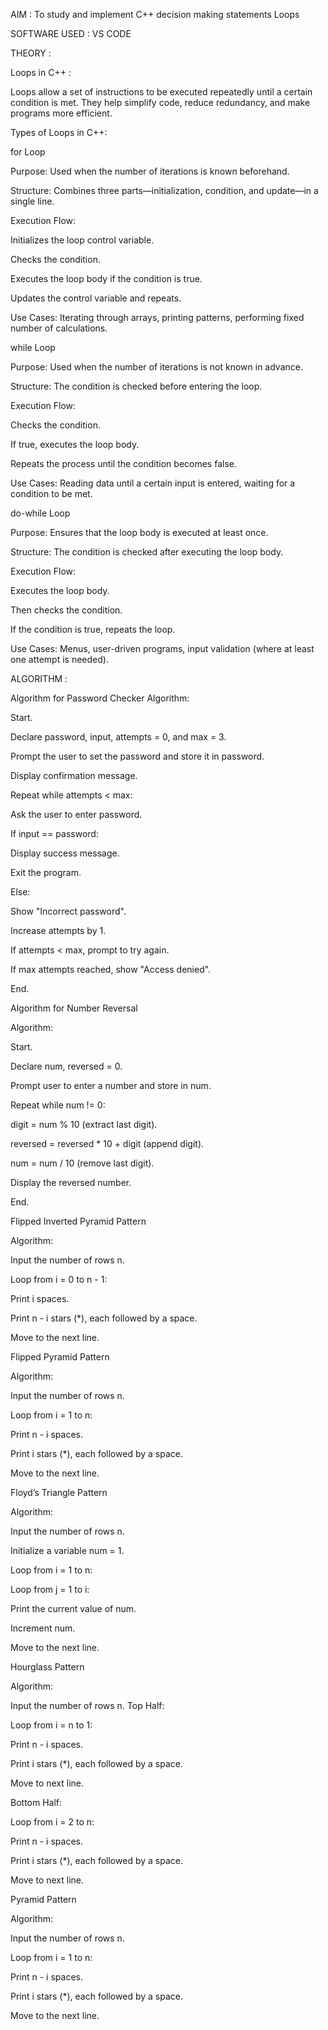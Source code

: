 AIM : To study and implement C++ decision making statements Loops

SOFTWARE USED : VS CODE

THEORY :

Loops in C++ :

Loops allow a set of instructions to be executed repeatedly until a certain condition is met. They help simplify code, reduce redundancy, and make programs more efficient.

Types of Loops in C++:

for Loop

Purpose: Used when the number of iterations is known beforehand.

Structure: Combines three parts—initialization, condition, and update—in a single line.

Execution Flow:

Initializes the loop control variable.

Checks the condition.

Executes the loop body if the condition is true.

Updates the control variable and repeats.

Use Cases: Iterating through arrays, printing patterns, performing fixed number of calculations.

while Loop

Purpose: Used when the number of iterations is not known in advance.

Structure: The condition is checked before entering the loop.

Execution Flow:

Checks the condition.

If true, executes the loop body.

Repeats the process until the condition becomes false.

Use Cases: Reading data until a certain input is entered, waiting for a condition to be met.

do-while Loop

Purpose: Ensures that the loop body is executed at least once.

Structure: The condition is checked after executing the loop body.

Execution Flow:

Executes the loop body.

Then checks the condition.

If the condition is true, repeats the loop.

Use Cases: Menus, user-driven programs, input validation (where at least one attempt is needed).

ALGORITHM :

Algorithm for Password Checker
Algorithm:

Start.

Declare password, input, attempts = 0, and max = 3.

Prompt the user to set the password and store it in password.

Display confirmation message.

Repeat while attempts < max:

Ask the user to enter password.

If input == password:

Display success message.

Exit the program.

Else:

Show "Incorrect password".

Increase attempts by 1.

If attempts < max, prompt to try again.

If max attempts reached, show "Access denied".

End.

Algorithm for Number Reversal

Algorithm:

Start.

Declare num, reversed = 0.

Prompt user to enter a number and store in num.

Repeat while num != 0:

digit = num % 10 (extract last digit).

reversed = reversed * 10 + digit (append digit).

num = num / 10 (remove last digit).

Display the reversed number.

End.

Flipped Inverted Pyramid Pattern

Algorithm:

Input the number of rows n.

Loop from i = 0 to n - 1:

Print i spaces.

Print n - i stars (*), each followed by a space.

Move to the next line.

Flipped Pyramid Pattern

Algorithm:

Input the number of rows n.

Loop from i = 1 to n:

Print n - i spaces.

Print i stars (*), each followed by a space.

Move to the next line.

Floyd’s Triangle Pattern

Algorithm:

Input the number of rows n.

Initialize a variable num = 1.

Loop from i = 1 to n:

Loop from j = 1 to i:

Print the current value of num.

Increment num.

Move to the next line.

Hourglass Pattern

Algorithm:

Input the number of rows n.
Top Half:

Loop from i = n to 1:

Print n - i spaces.

Print i stars (*), each followed by a space.

Move to next line.

Bottom Half:

Loop from i = 2 to n:

Print n - i spaces.

Print i stars (*), each followed by a space.

Move to next line.

Pyramid Pattern

Algorithm:

Input the number of rows n.

Loop from i = 1 to n:

Print n - i spaces.

Print i stars (*), each followed by a space.

Move to the next line.
